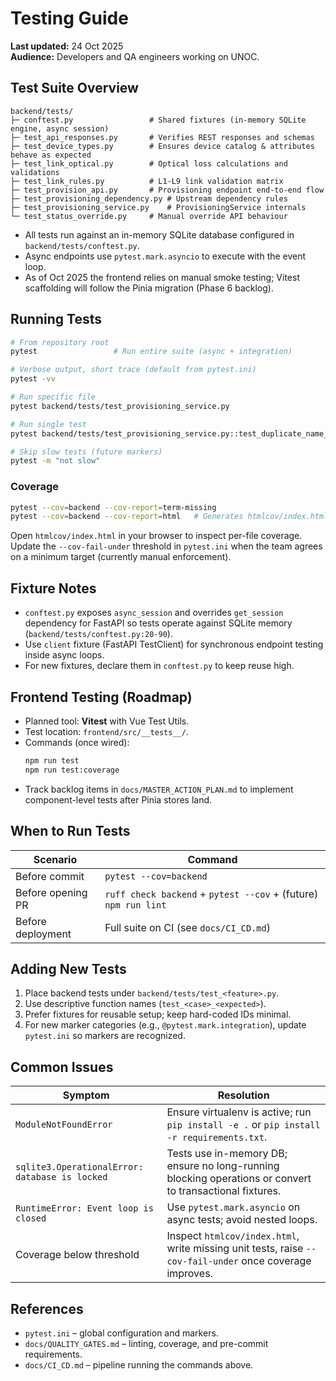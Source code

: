 # Testing Guide

**Last updated:** 24 Oct 2025  
**Audience:** Developers and QA engineers working on UNOC.

## Test Suite Overview
```
backend/tests/
├─ conftest.py                 # Shared fixtures (in-memory SQLite engine, async session)
├─ test_api_responses.py       # Verifies REST responses and schemas
├─ test_device_types.py        # Ensures device catalog & attributes behave as expected
├─ test_link_optical.py        # Optical loss calculations and validations
├─ test_link_rules.py          # L1-L9 link validation matrix
├─ test_provision_api.py       # Provisioning endpoint end-to-end flow
├─ test_provisioning_dependency.py # Upstream dependency rules
├─ test_provisioning_service.py    # ProvisioningService internals
└─ test_status_override.py     # Manual override API behaviour
```

- All tests run against an in-memory SQLite database configured in `backend/tests/conftest.py`.
- Async endpoints use `pytest.mark.asyncio` to execute with the event loop.
- As of Oct 2025 the frontend relies on manual smoke testing; Vitest scaffolding will follow the Pinia migration (Phase 6 backlog).

## Running Tests
```bash
# From repository root
pytest                 # Run entire suite (async + integration)

# Verbose output, short trace (default from pytest.ini)
pytest -vv

# Run specific file
pytest backend/tests/test_provisioning_service.py

# Run single test
pytest backend/tests/test_provisioning_service.py::test_duplicate_name_rejected

# Skip slow tests (future markers)
pytest -m "not slow"
```

### Coverage
```bash
pytest --cov=backend --cov-report=term-missing
pytest --cov=backend --cov-report=html   # Generates htmlcov/index.html
```
Open `htmlcov/index.html` in your browser to inspect per-file coverage. Update the `--cov-fail-under` threshold in `pytest.ini` when the team agrees on a minimum target (currently manual enforcement).

## Fixture Notes
- `conftest.py` exposes `async_session` and overrides `get_session` dependency for FastAPI so tests operate against SQLite memory (`backend/tests/conftest.py:20-90`).
- Use `client` fixture (FastAPI TestClient) for synchronous endpoint testing inside async loops.
- For new fixtures, declare them in `conftest.py` to keep reuse high.

## Frontend Testing (Roadmap)
- Planned tool: **Vitest** with Vue Test Utils.
- Test location: `frontend/src/__tests__/`.
- Commands (once wired):
  ```bash
  npm run test
  npm run test:coverage
  ```
- Track backlog items in `docs/MASTER_ACTION_PLAN.md` to implement component-level tests after Pinia stores land.

## When to Run Tests
| Scenario | Command |
|----------|---------|
| Before commit | `pytest --cov=backend` |
| Before opening PR | `ruff check backend` + `pytest --cov` + (future) `npm run lint` |
| Before deployment | Full suite on CI (see `docs/CI_CD.md`) |

## Adding New Tests
1. Place backend tests under `backend/tests/test_<feature>.py`.
2. Use descriptive function names (`test_<case>_<expected>`).
3. Prefer fixtures for reusable setup; keep hard-coded IDs minimal.
4. For new marker categories (e.g., `@pytest.mark.integration`), update `pytest.ini` so markers are recognized.

## Common Issues
| Symptom | Resolution |
|---------|------------|
| `ModuleNotFoundError` | Ensure virtualenv is active; run `pip install -e .` or `pip install -r requirements.txt`. |
| `sqlite3.OperationalError: database is locked` | Tests use in-memory DB; ensure no long-running blocking operations or convert to transactional fixtures. |
| `RuntimeError: Event loop is closed` | Use `pytest.mark.asyncio` on async tests; avoid nested loops. |
| Coverage below threshold | Inspect `htmlcov/index.html`, write missing unit tests, raise `--cov-fail-under` once coverage improves. |

## References
- `pytest.ini` – global configuration and markers.
- `docs/QUALITY_GATES.md` – linting, coverage, and pre-commit requirements.
- `docs/CI_CD.md` – pipeline running the commands above.
